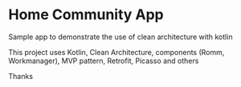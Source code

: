 # Home Community App

Sample app to demonstrate the use of clean architecture with kotlin

This project uses Kotlin, Clean Architecture,  components (Romm, Workmanager), MVP pattern, Retrofit, Picasso and others

Thanks
